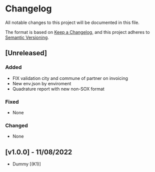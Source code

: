 # Changelog
All notable changes to this project will be documented in this file.

The format is based on [Keep a Changelog](https://keepachangelog.com/en/1.0.0/),
and this project adheres to [Semantic Versioning](https://semver.org/spec/v2.0.0.html).

## [Unreleased]
### Added
- FIX validation city ​​and commune of partner on invoicing
- New env.json by enviroment
- Quadrature report with new non-SOX format
### Fixed
- None
### Changed
- None

## [v1.0.0] - 11/08/2022
- Dummy [(K1)]

[(741)]: https://github.com/odooddppy/odoo/pull/741
